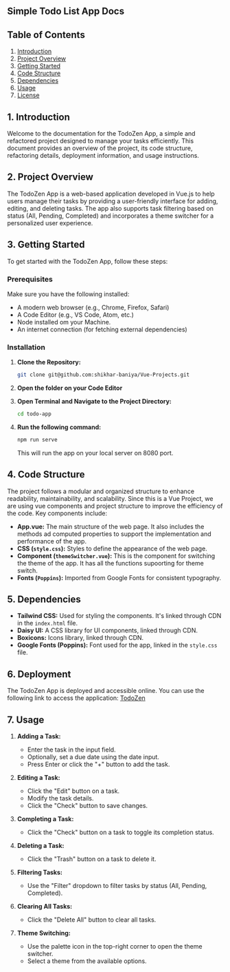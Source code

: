 ## Simple Todo List App Docs

## Table of Contents

1. [Introduction](#1-introduction)
2. [Project Overview](#2-project-overview)
3. [Getting Started](#3-getting-started)
4. [Code Structure](#4-code-structure)
5. [Dependencies](#5-dependencies)
6. [Usage](#8-usage)
7. [License](#9-license)

## 1. Introduction

Welcome to the documentation for the TodoZen App, a simple and refactored project designed to manage your tasks efficiently. This document provides an overview of the project, its code structure, refactoring details, deployment information, and usage instructions.

## 2. Project Overview

The TodoZen App is a web-based application developed in Vue.js to help users manage their tasks by providing a user-friendly interface for adding, editing, and deleting tasks. The app also supports task filtering based on status (All, Pending, Completed) and incorporates a theme switcher for a personalized user experience.

## 3. Getting Started

To get started with the TodoZen App, follow these steps:

### Prerequisites

Make sure you have the following installed:

- A modern web browser (e.g., Chrome, Firefox, Safari)
- A Code Editor (e.g., VS Code, Atom, etc.)
- Node installed om your Machine.
- An internet connection (for fetching external dependencies)

### Installation

1. **Clone the Repository:**

   ```bash
   git clone git@github.com:shikhar-baniya/Vue-Projects.git
   ```

2. **Open the folder on your Code Editor**
3. **Open Terminal and Navigate to the Project Directory:**

   ```bash
   cd todo-app
   ```

4. **Run the following command:**
   ```bash
   npm run serve
   ```

   This will run the app on your local server on 8080 port.


## 4. Code Structure

The project follows a modular and organized structure to enhance readability, maintainability, and scalability. Since this is a Vue Project, we are using vue components and project structure to improve the efficiency of the code. Key components include:

- **App.vue:** The main structure of the web page. It also includes the methods ad computed properties to support the implementation and performance of the app.
- **CSS (`style.css`):** Styles to define the appearance of the web page.
- **Component (`themeSwitcher.vue`):** This is the component for switching the theme of the app. It has all the functions supoorting for theme switch.
- **Fonts (`Poppins`):** Imported from Google Fonts for consistent typography.

## 5. Dependencies

- **Tailwind CSS:** Used for styling the components. It's linked through CDN in the `index.html` file.
- **Daisy UI:** A CSS library for UI components, linked through CDN.
- **Boxicons:** Icons library, linked through CDN.
- **Google Fonts (Poppins):** Font used for the app, linked in the `style.css` file.

## 6. Deployment

The TodoZen App is deployed and accessible online. You can use the following link to access the application: [TodoZen](Link)

## 7. Usage

1. **Adding a Task:**
   - Enter the task in the input field.
   - Optionally, set a due date using the date input.
   - Press Enter or click the "+" button to add the task.

2. **Editing a Task:**
   - Click the "Edit" button on a task.
   - Modify the task details.
   - Click the "Check" button to save changes.

3. **Completing a Task:**
   - Click the "Check" button on a task to toggle its completion status.

4. **Deleting a Task:**
   - Click the "Trash" button on a task to delete it.

5. **Filtering Tasks:**
   - Use the "Filter" dropdown to filter tasks by status (All, Pending, Completed).

6. **Clearing All Tasks:**
   - Click the "Delete All" button to clear all tasks.

7. **Theme Switching:**
   - Use the palette icon in the top-right corner to open the theme switcher.
   - Select a theme from the available options.
